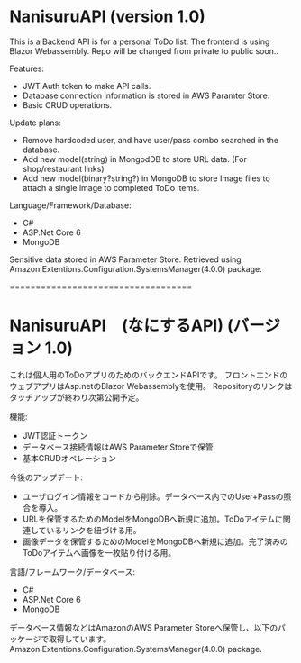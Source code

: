# NanisuruAPI (version 1.0)

This is a Backend API is for a personal ToDo list.
The frontend is using Blazor Webassembly.  Repo will be changed from private to public soon..

Features:
- JWT Auth token to make API calls.
- Database connection information is stored in AWS Paramter Store.
- Basic CRUD operations.

Update plans:
- Remove hardcoded user, and have user/pass combo searched in the database.
- Add new model(string) in MongodDB to store URL data. (For shop/restaurant links)
- Add new model(binary?string?) in MongoDB to store Image files to attach a single image to completed ToDo items.

Language/Framework/Database:
- C#
- ASP.Net Core 6
- MongoDB

Sensitive data stored in AWS Parameter Store.
Retrieved using Amazon.Extentions.Configuration.SystemsManager(4.0.0) package.

===================================

# NanisuruAPI　(なにするAPI) (バージョン 1.0)

これは個人用のToDoアプリのためのバックエンドAPIです。
フロントエンドのウェブアプリはAsp.netのBlazor Webassemblyを使用。
Repositoryのリンクはタッチアップが終わり次第公開予定。

機能:
- JWT認証トークン
- データベース接続情報はAWS Parameter Storeで保管
- 基本CRUDオペレーション

今後のアップデート:
- ユーザログイン情報をコードから削除。データベース内でのUser+Passの照合を導入。
- URLを保管するためのModelをMongoDBへ新規に追加。ToDoアイテムに関連しているリンクを紐づける用。
- 画像データを保管するためのModelをMongoDBへ新規に追加。完了済みのToDoアイテムへ画像を一枚貼り付ける用。

言語/フレームワーク/データベース:
- C#
- ASP.Net Core 6
- MongoDB

データベース情報などはAmazonのAWS Parameter Storeへ保管し、以下のパッケージで取得しています。
Amazon.Extentions.Configuration.SystemsManager(4.0.0) package.
